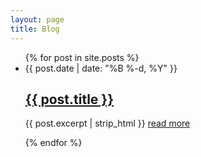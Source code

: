 ```yaml
---
layout: page
title: Blog
---
```


<div class="container">
  <ul class="post-list">
    {% for post in site.posts %}
    <article role="article" itemscope itemtype="http://schema.org/BlogPosting">
      <li>
        <time class="post-meta" itemprop="dateCreated" datetime="{{post.date}}">{{ post.date | date: "%B %-d, %Y" }}</time>
        <h2><a class="post-link" href="{{ post.url | prepend: site.baseurl }}" rel="bookmark" title="Permanent Link to {{ post.url | prepend: site.baseurl }}">{{ post.title }}</a></h2>            
        <p>{{ post.excerpt | strip_html }} <a href="{{ post.url | prepend: site.baseurl }}" class="more" title="read more">read more</a></p>
      </li>
    </article>
    {% endfor %}
  </ul>
</div>

